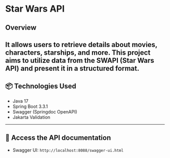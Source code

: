 #  Star Wars API

## Overview

It allows users to retrieve details about movies, characters, starships, and more. This project aims to utilize data from the SWAPI (Star Wars API) and present it in a structured format.
---

## 📦 Technologies Used

- Java 17
- Spring Boot 3.3.1
- Swagger (Springdoc OpenAPI)
- Jakarta Validation

---

## 🧪  Access the API documentation
- Swagger UI: `http://localhost:8088/swagger-ui.html`



